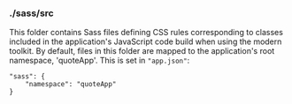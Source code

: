 ### ./sass/src

This folder contains Sass files defining CSS rules corresponding to classes
included in the application's JavaScript code build when using the modern toolkit.
By default, files in this folder are mapped to the application's root namespace, 'quoteApp'.
This is set in `"app.json"`:

    "sass": {
        "namespace": "quoteApp"
    }